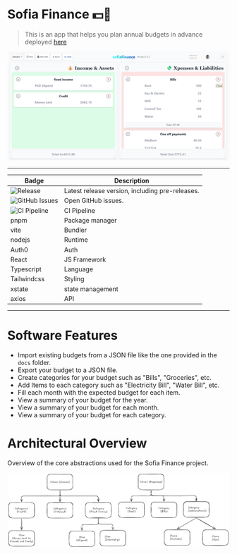 # Sofia Finance 💵🍃
> This is an app that helps you plan annual budgets in advance deployed [here](https://kesler20.github.io/sofia_finance/)

![Application UI](docs/App%20UI.png)

---

| Badge                                                                                              | Description                                     |
| -------------------------------------------------------------------------------------------------- | ----------------------------------------------- |
| ![Release](https://img.shields.io/github/v/release/kesler20/sofia_finance?include_prereleases)     | Latest release version, including pre-releases. |
| ![GitHub Issues](https://img.shields.io/github/issues/kesler20/sofia_finance)                      | Open GitHub issues.                             |
| ![CI Pipeline](https://github.com/kesler20/sofia_finance/actions/workflows/ci.yml/badge.svg)       | CI Pipeline                                     |
| pnpm                                                                                               | Package manager                                 |
| vite                                                                                               | Bundler                                         |
| nodejs                                                                                             | Runtime                                         |
| Auth0                                                                                              | Auth                                            |
| React                                                                                              | JS Framework                                    |
| Typescript                                                                                         | Language                                        |
| Tailwindcss                                                                                        | Styling                                         |
| xstate                                                                                             | state management                                |
| axios                                                                                              | API                                             |

---


# Software Features

- Import existing budgets from a JSON file like the one provided in the `docs` folder.
- Export your budget to a JSON file.
- Create categories for your budget such as "Bills", "Groceries", etc.
- Add Items to each category such as "Electricity Bill", "Water Bill", etc.
- Fill each month with the expected budget for each item.
- View a summary of your budget for the year.
- View a summary of your budget for each month.
- View a summary of your budget for each category.


# Architectural Overview
Overview of the core abstractions used for the Sofia Finance project.

![architectural diagram](docs/sofia_finance_architectural%20diagram.png)



